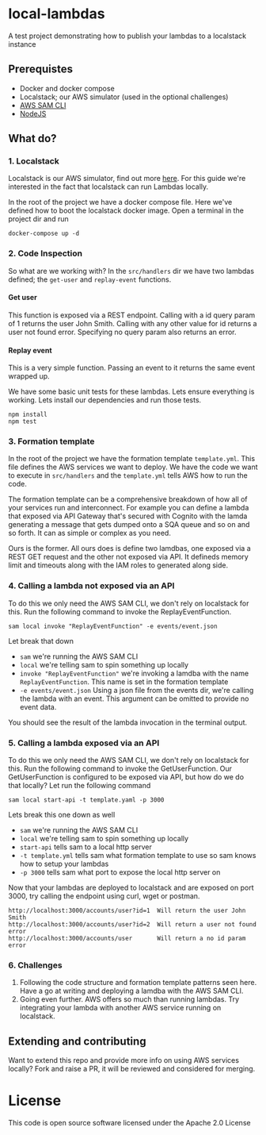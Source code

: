 local-lambdas
=============
A test project demonstrating how to publish your lambdas to a localstack instance


## Prerequistes
- Docker and docker compose
- Localstack; our AWS simulator (used in the optional challenges)
- [AWS SAM CLI](https://docs.aws.amazon.com/serverless-application-model/latest/developerguide/serverless-sam-cli-install.html)
- [NodeJS](https://nodejs.org/en/download/package-manager/)

## What do?

### 1. Localstack
Localstack is our AWS simulator, find out more [here](https://github.com/localstack/localstack). For this guide we're interested in the fact that localstack can run Lambdas locally. 

In the root of the project we have a docker compose file. Here we've defined how to boot the localstack docker image. Open a terminal in the project dir and run

```shell script
docker-compose up -d
```

### 2. Code Inspection
So what are we working with? In the `src/handlers` dir we have two lambdas defined; the `get-user` and `replay-event` functions. 

#### Get user
This function is exposed via a REST endpoint. Calling with a id query param of 1 returns the user John Smith. Calling with any other value for id returns a user not found error. Specifying no query param also returns an error.

#### Replay event
This is a very simple function. Passing an event to it returns the same event wrapped up. 

We have some basic unit tests for these lambdas. Lets ensure everything is working. Lets install our dependencies and run those tests.

```shell script
npm install
npm test
```

### 3. Formation template
In the root of the project we have the formation template `template.yml`. This file defines the AWS services we want to deploy. We have the code we want to execute in `src/handlers` and the `template.yml` tells AWS how to run the code. 

The formation template can be a comprehensive breakdown of how all of your services run and interconnect. For example you can define a lambda that exposed via API Gateway that's secured with Cognito with the lamda generating a message that gets dumped onto a SQA queue and so on and so forth. It can as simple or complex as you need.

Ours is the former. All ours does is define two lamdbas, one exposed via a REST GET request and the other not exposed via API. It defineds memory limit and timeouts along with the IAM roles to generated along side. 

### 4. Calling a lambda not exposed via an API
To do this we only need the AWS SAM CLI, we don't rely on localstack for this. Run the following command to invoke the ReplayEventFunction. 

```shell script
sam local invoke "ReplayEventFunction" -e events/event.json
```

Let break that down
- `sam` we're running the AWS SAM CLI
- `local` we're telling sam to spin something up locally
- `invoke "ReplayEventFunction"` we're invoking a lamdba with the name `ReplayEventFunction`. This name is set in the formation template
- `-e events/event.json` Using a json file from the events dir, we're calling the lambda with an event. This argument can be omitted to provide no event data.

You should see the result of the lambda invocation in the terminal output.

### 5. Calling a lambda exposed via an API
To do this we only need the AWS SAM CLI, we don't rely on localstack for this. Run the following command to invoke the GetUserFunction. 
Our GetUserFunction is configured to be exposed via API, but how do we do that locally? Let run the following command

```shell script
sam local start-api -t template.yaml -p 3000
```

Lets break this one down as well
- `sam` we're running the AWS SAM CLI
- `local` we're telling sam to spin something up locally
- `start-api` tells sam to a local http server
- `-t template.yml` tells sam what formation template to use so sam knows how to setup your lambdas
- `-p 3000` tells sam what port to expose the local http server on

Now that your lambdas are deployed to localstack and are exposed on port 3000, try calling the endpoint using curl, wget or postman.

```http request
http://localhost:3000/accounts/user?id=1  Will return the user John Smith
http://localhost:3000/accounts/user?id=2  Will return a user not found error
http://localhost:3000/accounts/user       Will return a no id param error
```

### 6. Challenges
1. Following the code structure and formation template patterns seen here. Have a go at writing and deploying a lamdba with the AWS SAM CLI. 
2. Going even further. AWS offers so much than running lambdas. Try integrating your lambda with another AWS service running on localstack. 

## Extending and contributing
Want to extend this repo and provide more info on using AWS services locally? Fork and raise a PR, it will be reviewed and considered for merging. 


License
=======
This code is open source software licensed under the Apache 2.0 License